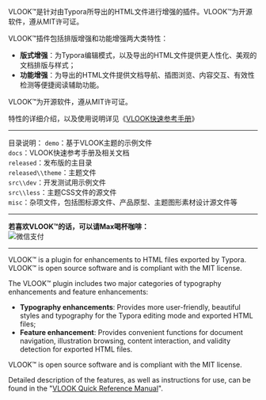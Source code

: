 VLOOK™是针对由Typora所导出的HTML文件进行增强的插件。VLOOK™为开源软件，遵从MIT许可证。

VLOOK™插件包括排版增强和功能增强两大类特性：

- **版式增强**：为Typora编辑模式，以及导出的HTML文件提供更人性化、美观的文档排版与样式；
- **功能增强**：为导出的HTML文件提供文档导航、插图浏览、内容交互、有效性检测等便捷阅读辅助功能。

VLOOK™为开源软件，遵从MIT许可证。

特性的详细介绍，以及使用说明详见《[VLOOK快速参考手册](https://madmaxchow.github.io/VLOOK/index.html)》

---

目录说明：
`demo`：基于VLOOK主题的示例文件<br>`docs`：VLOOK快速参考手册及相关文档<br>`released`：发布版的主目录<br>`released\\theme`：主题文件<br>`src\\dev`：开发测试用示例文件<br>`src\\less`：主题CSS文件的源文件<br>`misc`：杂项文件，包括图标源文件、产品原型、主题图形素材设计源文件等

---

**若喜欢VLOOK™的话，可以请Max喝杯咖啡：**<br>
![微信支付](https://ws1.sinaimg.cn/large/006tKfTcgy1fsmnridvyxj303y04mt94.jpg)

---

VLOOK™ is a plugin for enhancements to HTML files exported by Typora. VLOOK™ is open source software and is compliant with the MIT license.

The VLOOK™ plugin includes two major categories of typography enhancements and feature enhancements:

- **Typography enhancements**: Provides more user-friendly, beautiful styles and typography for the Typora editing mode and exported HTML files;
- **Feature enhancement**: Provides convenient functions for document navigation, illustration browsing, content interaction, and validity detection for exported HTML files.

VLOOK™ is open source software and is compliant with the MIT license.

Detailed description of the features, as well as instructions for use, can be found in the "[VLOOK Quick Reference Manual](https://madmaxchow.github.io/VLOOK/index.html)".